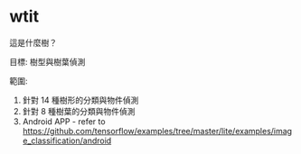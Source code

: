 # wtit
這是什麼樹？

目標: 樹型與樹葉偵測

範圍:
1. 針對 14 種樹形的分類與物件偵測
2. 針對 8 種樹葉的分類與物件偵測
3. Android APP - refer to https://github.com/tensorflow/examples/tree/master/lite/examples/image_classification/android
